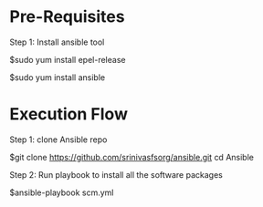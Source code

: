# Pre-Requisites
Step 1: Install ansible tool

$sudo yum install epel-release

$sudo yum install ansible

# Execution Flow
Step 1: clone Ansible repo

$git clone https://github.com/srinivasfsorg/ansible.git
cd Ansible

Step 2: Run playbook to install all the software packages 

$ansible-playbook scm.yml
